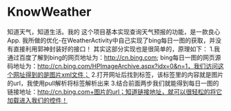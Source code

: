 # KnowWeather
知道天气，知道生活。我的 这个项目基本实现查询天气预报的功能，是一款良心App.
我所做的优化-在WeatherActivity中自己实现了bing每日一图的获取，并没有直接利用郭神封装好的接口！
其实这部分实现也是很简单的，原理如下：
1.我通过百度了解到bing的网页地址为：http://cn.bing.com;
bing每日一图的网页源码地址为：http://cn.bing.com/HPImageArchive.aspx?idx=0&n=1，我们访问这个网址得到的是图片xml文件；
2.打开网址后找到<url>标签，该标签里的内容就是图片的url，我使用pull解析将<url>标签解析出来
3.结合前面两步我们就能得到每日一图的链接地址：http://cn.bing.com+图片的url；知道链接地址，就可以很轻松的将它加载进入我们的控件！
